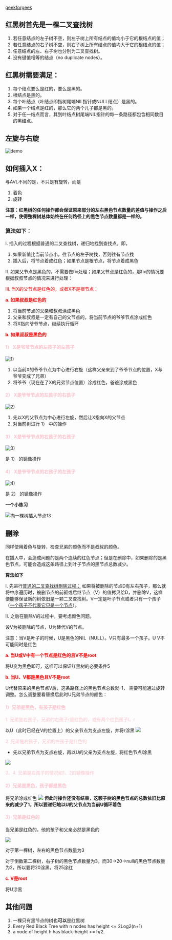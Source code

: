 [geekforgeek](https://www.geeksforgeeks.org/red-black-tree-set-1-introduction-2/)



## 红黑树首先是一棵二叉查找树

1. 若任意结点的左子树不空，则左子树上所有结点的值均小于它的根结点的值；
2. 若任意结点的右子树不空，则右子树上所有结点的值均大于它的根结点的值；
3. 任意结点的左、右子树也分别为二叉查找树。
4. 没有键值相等的结点（no duplicate nodes）。

## 红黑树需要满足：
1. 每个结点要么是红的，要么是黑的。  
2. 根结点是黑的。  
3. 每个叶结点（叶结点即指树尾端NIL指针或NULL结点）是黑的。  
4. 如果一个结点是红的，那么它的两个儿子都是黑的。
5. 对于任一结点而言，其到叶结点树尾端NIL指针的每一条路径都包含相同数目的黑结点。  

## 左旋与右旋

![demo](treerotation.gif)

## 如何插入X：
与AVL不同的是，不只是有旋转，而是

1. 着色
2. 旋转

**注意：红黑树的任何操作都会保证原来部分的左右黑色节点数量的差值与操作之后一样，使得整棵树总体始终在任何路径上的黑色节点数量都是一样的。**
### **算法如下：**

I. 插入的过程根据普通的二叉查找树，递归地找到查找点。即，

1. 如果新值比当前节点小，往节点的左子树找，否则往有节点找
2. 插入后，将节点着成红色；如果节点是根节点，将节点着成黑色

II. 如果父节点是黑色的，不需要做fix处理；如果父节点是红色的，那fix的情况要根据叔叔节点的情况来进行处理：

<font color=red>III. 当X的父节点是红色的，或者X不是根节点：</font>

<font color=red>**a. 如果叔叔是红色的**</font>

1. 将当前节点的父亲和叔叔涂成黑色
2. 父亲和叔叔是一定有自己的父节点的，将当前节点的爷爷节点涂成红色
3. 将X指向爷爷节点，继续执行循环

<font color=red>**b. 如果叔叔是黑色的**</font>

#### <font color=pink>1） X是爷爷节点的左孩子的左孩子</font>

![1)](ll.png)
1. 以当前X的爷爷节点为中心进行右旋（这样父亲来到了爷爷节点的位置，X与爷爷变成了兄弟）
2. 将爷爷（现在在了X的兄弟节点位置）涂成红色，爸爸涂成黑色

#### <font color=pink>2） X是爷爷节点的左孩子的右孩子</font>

![2)](lr.png)
1. 先以X的父节点为中心进行左旋，然后让X指向X的父节点
2. 对当前树进行 1） 中的操作

#### <font color=pink>3） X是爷爷节点的右孩子的右孩子</font>

![3)](rr.png)

是 1） 的镜像操作

#### <font color=pink>4） X是爷爷节点的右孩子的左孩子</font>

![4)](rl.png)

是 2） 的镜像操作

**一个小练习**

![向一棵树插入节点13](redblacktree.png)

## 删除

同样使用着色与旋转，检查兄弟的颜色而不是叔叔的颜色。

在插入中，会造成问题的是两个连续的红色节点；但是在删除中，如果删除的是黑色节点，可能会造成这条路径上到叶子节点的黑节点总数减少。



**算法如下**

I. 先进行[普通的二叉查找树删除过程：](https://www.geeksforgeeks.org/binary-search-tree-set-2-delete/)
如果将被删除的节点D有左右孩子，那么就将中序遍历时，被删节点的前驱或后继节点（V）的值拷贝给D，并删除V，这样便能够保证新的树依旧是一颗二叉查找树。V一定是叶子节点或者只有一个孩子（[一个孩子不代表它只是一个节点](https://cdncontribute.geeksforgeeks.org/wp-content/uploads/BSTDelete-1.png)）。

II. 之后在删除V的过程中，要考虑颜色问题。

设V为被删除的节点，U为替代V的节点。

注意：当V是叶子的时候，U是黑色的NIL（NULL）。V只有最多一个孩子。U V不可能同时是红色


<font color=red>**a. 当U或V中有一个节点是红色的且V不是root**</font>

将U变为黑色即可，这样可以保证红黑树的必要条件5

<font color=red>**b. 当U、V都是黑色且V不是root**</font>

U代替原来的黑色节点V后，这条路径上的黑色节点总数就-1， 需要可能通过旋转调整。怎么调整要看替换后此时U兄弟节点的颜色：

#### <font color=pink> 1）兄弟是黑色，有孩子是红色</font>

<font color=pink>1. 兄弟是右孩子，兄弟的右孩子r是红色的，或有两个红色孩子l，r</font>

以U（此时已经在V的位置上）的父亲节点为支点左旋，并将r涂黑
![](rbdelete-rr.png)

<font color=pink>2. 兄弟是右孩子，兄弟的左孩子是红色的</font>

* 先以兄弟节点为支点右旋，再以U的父亲为支点左旋，将红色节点l涂黑

![](rbdelete-rl.png)

<font color=pink>3、4. 兄弟是左孩子的情况如1、2的镜像操作</font>

#### <font color=pink> 2）兄弟是黑色，孩子都是黑色</font>

将兄弟涂成红色
![](rbdeletesiblingchildrenblack.png)
**但此时操作还没有结束，这颗子树的黑色节点的总数依旧比原来的减少了1，所以要递归地以U的父节点为当前U循环着色**
#### <font color=pink> 3）兄弟是红色的</font>

当兄弟是红色的，他的孩子和父亲必然是黑色的

![](rbdeletesiblingisred.png)

对于第一棵树，左右的黑色节点数量为3

对于倒数第二棵树，右子树的黑色节点数量为3，而30->20->null的黑色节点数量为2，所以要将20涂黑，将25涂红

<font color=red>**c. V是root**</font>

将U涂黑

## 其他问题
1. 一棵只有黑节点的树也**可以**是红黑树
2. Every Red Black Tree with n nodes has height <= 2Log2(n+1)
3. a node of height h has black-height >= h/2.





